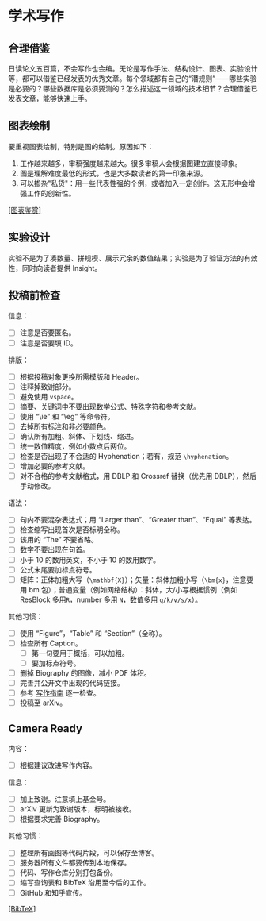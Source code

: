 # 学术写作

## 合理借鉴

日读论文五百篇，不会写作也会编。无论是写作手法、结构设计、图表、实验设计等，都可以借鉴已经发表的优秀文章。每个领域都有自己的“潜规则”——哪些实验是必要的？哪些数据库是必须要测的？怎么描述这一领域的技术细节？合理借鉴已发表文章，能够快速上手。

## 图表绘制

要重视图表绘制，特别是图的绘制。原因如下：

1. 工作越来越多，审稿强度越来越大。很多审稿人会根据图建立直接印象。
2. 图是理解难度最低的形式，也是大多数读者的第一印象来源。
3. 可以掺杂"私货"：用一些代表性强的个例，或者加入一定创作。这无形中会增强工作的创新性。

[\[图表鉴赏\]](https://github.com/ryanxingql/blog/blob/main/posts/illustrations.md)

## 实验设计

实验不是为了凑数量、拼规模、展示冗余的数值结果；实验是为了验证方法的有效性，同时向读者提供 Insight。

## 投稿前检查

信息：

- [ ] 注意是否要匿名。
- [ ] 注意是否要填 ID。

排版：

- [ ] 根据投稿对象更换所需模版和 Header。
- [ ] 注释掉致谢部分。
- [ ] 避免使用 `vspace`。
- [ ] 摘要、关键词中不要出现数学公式、特殊字符和参考文献。
- [ ] 使用 “\\ie” 和 “\\eg” 等命令符。
- [ ] 去掉所有标注和非必要颜色。
- [ ] 确认所有加粗、斜体、下划线、缩进。
- [ ] 统一数值精度，例如小数点后两位。
- [ ] 检查是否出现了不合适的 Hyphenation；若有，规范 `\hyphenation`。
- [ ] 增加必要的参考文献。
- [ ] 对不合格的参考文献格式，用 DBLP 和 Crossref 替换（优先用 DBLP），然后手动修改。

语法：

- [ ] 句内不要混杂表达式；用 “Larger than”、“Greater than”、“Equal” 等表达。
- [ ] 检查缩写出现首次是否标明全称。
- [ ] 该用的 “The” 不要省略。
- [ ] 数字不要出现在句首。
- [ ] 小于 10 的数用英文，不小于 10 的数用数字。
- [ ] 公式末尾要加标点符号。
- [ ] 矩阵：正体加粗大写（`\mathbf{X}`）；矢量：斜体加粗小写（`\bm{x}`，注意要用 bm 包）；普通变量（例如网络结构）：斜体，大/小写根据惯例（例如 ResBlock 多用`R`，number 多用 `N`，数值多用 `q/k/v/s/x`）。

其他习惯：

- [ ] 使用 “Figure”，“Table” 和 “Section”（全称）。
- [ ] 检查所有 Caption。
  - [ ] 第一句要用于概括，可以加粗。
  - [ ] 要加标点符号。
- [ ] 删掉 Biography 的图像，减小 PDF 体积。
- [ ] 完善并公开文中出现的代码链接。
- [ ] 参考 [写作指南](https://github.com/MLNLP-World/Paper_Writing_Tips) 逐一检查。
- [ ] 投稿至 arXiv。

## Camera Ready

内容：

- [ ] 根据建议改进写作内容。

信息：

- [ ] 加上致谢。注意填上基金号。
- [ ] arXiv 更新为致谢版本，标明被接收。
- [ ] 根据要求完善 Biography。

其他习惯：

- [ ] 整理所有画图等代码片段，可以保存至博客。
- [ ] 服务器所有文件都要传到本地保存。
- [ ] 代码、写作仓库分别打包备份。
- [ ] 缩写查询表和 BibTeX 沿用至今后的工作。
- [ ] GitHub 和知乎宣传。

[\[BibTeX\]](https://gist.github.com/ryanxingql/5d0ce37770256c1d1176227d734c5a42)
